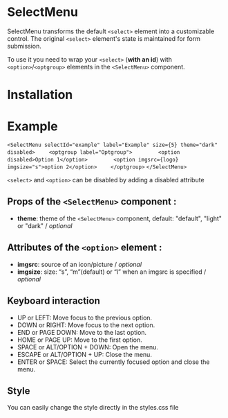 # SelectMenu

SelectMenu transforms the default `<select>` element into a customizable control. The original `<select>` element's state is maintained for form submission.

To use it you need to wrap your `<select>` (**with an id**) with `<option>`/`<optgroup>` elements in the `<SelectMenu>` component.

# Installation

# Example

`<SelectMenu selectId="example" label="Example" size={5} theme="dark" disabled>`
&emsp;&emsp;`<optgroup label="Optgroup">`
&emsp;&emsp;&emsp;&emsp;`<option disabled>Option 1</option>`
&emsp;&emsp;&emsp;&emsp;`<option imgsrc={logo} imgsize="s">option 2</option>`
&emsp;&emsp;`</optgroup>`
`</SelectMenu>`

`<select>` and `<option>` can be disabled by adding a disabled attribute

## **Props of the `<SelectMenu>` component :**

- **theme**: theme of the `<SelectMenu>` component, default: "default", "light" or "dark" / _optional_

## **Attributes of the `<option>` element :**

- **imgsrc**: source of an icon/picture / _optional_
- **imgsize**: size: “s”, “m”(default) or “l” when an imgsrc is specified / _optional_

## **Keyboard interaction**

- UP or LEFT: Move focus to the previous option.
- DOWN or RIGHT: Move focus to the next option.
- END or PAGE DOWN: Move to the last option.
- HOME or PAGE UP: Move to the first option.
- SPACE or ALT/OPTION + DOWN: Open the menu.
- ESCAPE or ALT/OPTION + UP: Close the menu.
- ENTER or SPACE: Select the currently focused option and close the menu.

## Style

You can easily change the style directly in the styles.css file

